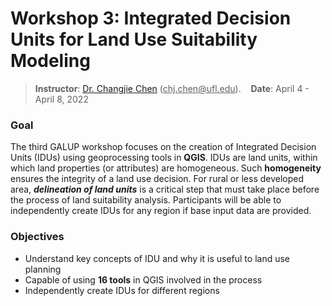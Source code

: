 # Workshop 3: Integrated Decision Units for Land Use Suitability Modeling

> **Instructor**: [Dr. Changjie Chen](https://github.com/chjch) (<ins>chj.chen@<i></i>ufl.edu</ins>).&nbsp;&nbsp;&nbsp;&nbsp;**Date**: April 4 - April 8, 2022

### Goal

The third GALUP workshop focuses on the creation of Integrated Decision Units
(IDUs) using geoprocessing tools in **QGIS**.
IDUs are land units, within which land properties (or attributes) are
homogeneous.
Such **homogeneity** ensures the integrity of a land use decision.
For rural or less developed area, **_delineation of land units_** is a critical
step that must take place before the process of land suitability analysis.
Participants will be able to independently create IDUs for any region if base
input data are provided.

### Objectives

- Understand key concepts of IDU and why it is useful to land use planning
- Capable of using **16 tools** in QGIS involved in the process
- Independently create IDUs for different regions
